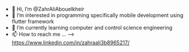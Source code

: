- 👋 Hi, I’m @ZahrAliAbouelkheir
- 👀 I’m interested in programming specifically mobile development using flutter framework 
- 🌱 I’m currently learning computer and control science engineering
- 📫 How to reach me ... --> https://www.linkedin.com/in/zahraali3b8965217/


<!---
zahraaliloutfi/zahraaliloutfi is a ✨ special ✨ repository because its `README.md` (this file) appears on your GitHub profile.
You can click the Preview link to take a look at your changes.
--->
